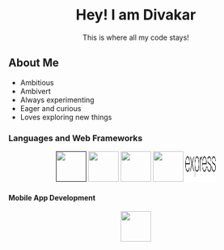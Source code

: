 <h1 align=center>Hey! I am Divakar</h1>

<div align=center>This is where all my code stays!</div> 

<h2>About Me</h2>

<p>
<ul>
<li>Ambitious</li>
<li>Ambivert</li>
<li>Always experimenting</li>
<li>Eager and curious</li>
<li>Loves exploring new things</li>
</ul>
</p>

<h3>Languages and Web Frameworks</h3>

<div align=center>

<a href=""><img height=60 width=60 src="https://github.com/rahuldkjain/github-profile-readme-generator/blob/master/src/images/icons/ProgrammingLanguages/c.svg"/></a>
<a href=https://www.javascript.com><img height=60 width=60 src="https://github.com/rahuldkjain/github-profile-readme-generator/blob/master/src/images/icons/ProgrammingLanguages/javascript.svg"/></a>
<a href=https://reactjs.org><img height=60 width=60 src="https://github.com/rahuldkjain/github-profile-readme-generator/blob/master/src/images/icons/MobileAppDevelopment/reactnative.svg"/></a>
<a href=https://nodejs.org><img width=60 height=60 src="https://github.com/rahuldkjain/github-profile-readme-generator/blob/master/src/images/icons/BackendDevelopment/nodejs.svg"/></a>
<a href=https://expressjs.com><img height=60 width=60 src="https://github.com/rahuldkjain/github-profile-readme-generator/blob/master/src/images/icons/BackendDevelopment/express.svg"/></a>

</div>

<h4>Mobile App Development</h4>

<div align=center>

<a href=https://reactnative.dev><img height=60 width=60 src="https://github.com/rahuldkjain/github-profile-readme-generator/blob/master/src/images/icons/FrontendDevelopment/reactjs.svg"></a>

</div>


